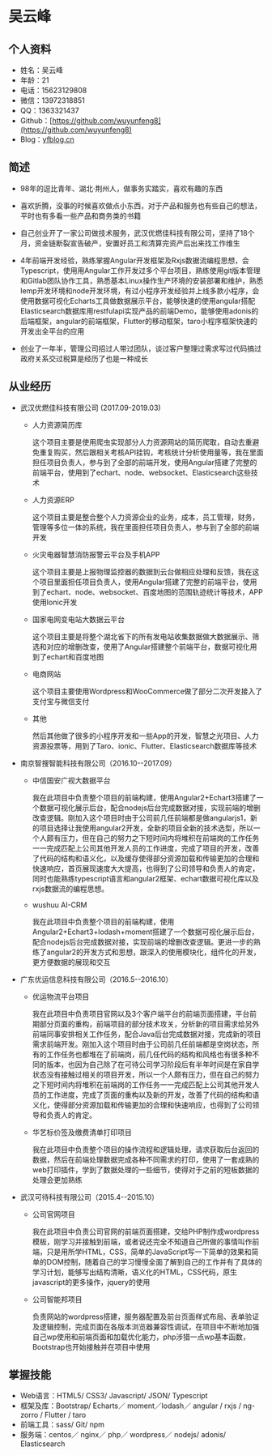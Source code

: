 # 吴云峰

## 个人资料

* 姓名：吴云峰
* 年龄：21
* 电话：15623129808
* 微信：13972318851
* QQ：1363321437
* Github：[https://github.com/wuyunfeng8](https://github.com/wuyunfeng8)
* Blog：[yfblog.cn](https://yfblog.cn)

## 简述

* 98年的逗比青年、湖北·荆州人，做事务实踏实，喜欢有趣的东西

* 喜欢折腾，没事的时候喜欢做点小东西，对于产品和服务也有些自己的想法，平时也有多看一些产品和商务类的书籍
* 自己创业开了一家公司做技术服务，武汉优燃佳科技有限公司，坚持了18个月，资金链断裂宣告破产，安置好员工和清算完资产后出来找工作维生
* 4年前端开发经验，熟练掌握Angular开发框架及Rxjs数据流编程思想，会Typescript，使⽤用Angular工作开发过多个平台项⽬，熟练使用git版本管理和Gitlab团队协作工具，熟悉基本Linux操作生产环境的安装部署和维护，熟悉lemp开发环境和node开发环境，有过小程序开发经验并上线多款小程序，会使⽤数据可视化Echarts⼯具做数据展示平台，能够快速的使用angular搭配Elasticsearch数据库用restfulapi实现产品的前端Demo，能够使用adonis的后端框架，angular的前端框架，Flutter的移动框架，taro小程序框架快速的开发出全平台的应用
* 创业了一年半，管理公司招过人带过团队，谈过客户整理过需求写过代码搞过政府关系交过税算是经历了也是一种成长


## 从业经历

* 武汉优燃佳科技有限公司 (2017.09-2019.03)

	* 人力资源简历库

		这个项目主要是使用爬虫实现部分人力资源网站的简历爬取，自动去重避免重复购买，然后跟相关考核API挂钩，考核统计分析使用量等，我在里面担任项目负责人，参与到了全部的前端开发，使用Angular搭建了完整的前端平台，使用到了echart、node、websocket、Elasticsearch这些技术	
		
	* 人力资源ERP

		这个项目主要是整合整个人力资源企业的业务，成本，员工管理，财务，管理等多位一体的系统，我在里面担任项目负责人，参与到了全部的前端开发
	
	* 火灾电器智慧消防报警云平台及手机APP
		
		这个项目主要是上报物理监控器的数据到云台做相应处理和反馈，我在这个项目里面担任项目负责人，使用Angular搭建了完整的前端平台，使用到了echart、node、websocket、百度地图的范围轨迹统计等技术，APP使用Ionic开发
		
	* 国家电网变电站大数据云平台

		这个项目主要是将整个湖北省下的所有发电站收集数据做大数据展示、筛选和对应的增删改查，使用了Angular搭建整个前端平台，数据可视化用到了echart和百度地图
		
	* 电商网站

		这个项目主要使用Wordpress和WooCommerce做了部分二次开发接入了支付宝与微信支付
		
	* 其他

		然后其他做了很多的小程序开发和一些App的开发，智慧之光项目、人力资源投票等，用到了Taro、ionic、Flutter、Elasticsearch数据库等技术
	
* 南京智搜智能科技有限公司（2016.10--2017.09）

    * 中信国安广视大数据平台

        我在此项目中负责整个项目的前端构建，使用Angular2+Echart3搭建了一个数据可视化展示后台，配合nodejs后台完成数据对接，实现前端的增删改查逻辑。刚加入这个项目时由于公司前几任前端都是做angularjs1，新的项目选择让我使用angular2开发，全新的项目全新的技术选型，所以一个人颇有压力，但在自己的努力之下短时间内将堆积在前端岗的工作任务一一完成匹配上公司其他开发人员的工作进度，完成了项目的开发，改善了代码的结构和语义化，以及缓存使得部分资源加载和传输更加的合理和快速响应，首页展现速度大大提高，也得到了公司领导和负责人的肯定，同时也能熟练typescript语言和angular2框架、echart数据可视化库以及rxjs数据流的编程思想。

    * wushuu AI-CRM

        我在此项目中负责整个项目的前端构建，使用Angular2+Echart3+lodash+moment搭建了一个数据可视化展示后台，配合nodejs后台完成数据对接，实现前端的增删改查逻辑。更进一步的熟练了angular2的开发方式和思想，跟深入的使用模块化，组件化的开发，更方便数据的展现和交互

* 广东优运信息科技有限公司（2016.5--2016.10）

    * 优运物流平台项目

        我在此项目中负责项目官网以及3个客户端平台的前端页面搭建，平台前期部分页面的重构，前端项目的部分技术攻关，分析新的项目需求给另外前端同事安排相关工作任务，配合Java后台完成数据对接，完成新的项目需求前端开发。刚加入这个项目时由于公司前几任前端都是空岗状态，所有的工作任务也都堆在了前端岗，前几任代码的结构和风格也有很多种不同的版本，也因为自己除了在可待公司学习阶段后有半年时间是在家自学状态没有接触过相关的项目开发，所以一个人颇有压力，但在自己的努力之下短时间内将堆积在前端岗的工作任务一一完成匹配上公司其他开发人员的工作进度，完成了页面的重构以及新的开发，改善了代码的结构和语义化，使得部分资源加载和传输更加的合理和快速响应，也得到了公司领导和负责人的肯定。

    * 华艺标价签及缴费清单打印项目

        我在此项目中负责整个项目的操作流程和逻辑处理，请求获取后台返回的数据，然后在前端处理数据完成各种不同需求的打印，使用了一套成熟的web打印插件，学到了数据处理的一些细节，使得对于之前的短板数据的处理会更加熟练

* 武汉可待科技有限公司（2015.4--2015.10）

    * 公司官网项目

        我在此项目中负责公司官网的前端页面搭建，交给PHP制作成wordpress模板，刚学习并接触到前端，或者说还完全不知道自己所做的事情叫作前端，只是用所学HTML，CSS，简单的JavaScript写一下简单的效果和简单的DOM控制，随着自己的学习慢慢全面了解到自己的工作并有了具体的学习计划，能够写出结构清晰，语义化的HTML，CSS代码，原生javascript的更多操作，jquery的使用

    * 公司智能邦项目

        负责网站的wordpress搭建，服务器配置及前台页面样式布局、表单验证及逻辑控制，完成页面在各版本浏览器兼容性调试，在项目中不断地加强自己wp使用和前端页面和加载优化能力，php涉猎一点wp基本函数，Bootstrap也开始接触并在项目中使用

## 掌握技能

* Web语言：HTML5/ CSS3/ Javascript/ JSON/ Typescript
* 框架及库：Bootstrap/ Echarts／ moment／lodash／ angular / rxjs / ng-zorro / Flutter / taro
* 前端工具：sass/ Git/ npm
* 服务端：centos／ nginx／ php／ wordpress／ nodejs/ adonis/ Elasticsearch


